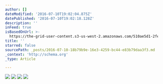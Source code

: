 ```yaml
---
author: []
dateModified: '2016-07-10T19:02:04.875Z'
datePublished: '2016-07-10T19:02:18.128Z'
description: ''
inFeed: true
isBasedOnUrl: >-
  https://the-grid-user-content.s3-us-west-2.amazonaws.com/510ae5d1-2fed-4c1d-8381-5747a53b8f6b.jpg
title: ''
starred: false
sourcePath: _posts/2016-07-10-18b79b9e-16e3-4259-bc44-e83b79daa3f3.md
_context: 'http://schema.org'
_type: Article

---
```

![](https://the-grid-user-content.s3-us-west-2.amazonaws.com/510ae5d1-2fed-4c1d-8381-5747a53b8f6b.jpg)
![](https://imgflo.herokuapp.com/graph/vahj1ThiexotieMo/d28455ad6133ccc7278cce094202d1f5/croprotate.jpg?cropheight=722&cropwidth=1119&degrees=0&input=https://the-grid-user-content.s3-us-west-2.amazonaws.com/e48037a6-03d4-4393-85d5-ec2f45c308e1.jpg&x=117&y=0)
![](https://the-grid-user-content.s3-us-west-2.amazonaws.com/fc52abc6-6c74-4e1a-8a32-1d4eb71f2792.jpg)
![](https://imgflo.herokuapp.com/graph/vahj1ThiexotieMo/c35f9de8070e658828d9735c9730703d/croprotate.jpg?cropheight=755&cropwidth=1114&degrees=0&input=https://the-grid-user-content.s3-us-west-2.amazonaws.com/005aa0fd-57ee-4334-8128-c75fc4a5179b.jpg&x=117&y=0)